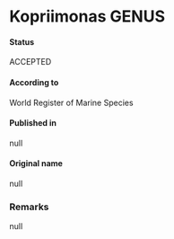 Kopriimonas GENUS
=======

#### Status
ACCEPTED

#### According to
World Register of Marine Species

#### Published in
null

#### Original name
null

### Remarks
null